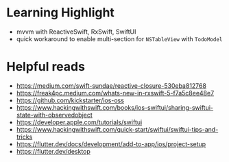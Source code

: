 

# Learning Highlight

- mvvm with ReactiveSwift, RxSwift, SwiftUI
- quick workaround to enable multi-section for `NSTableView` with `TodoModel`

# Helpful reads

- https://medium.com/swift-sundae/reactive-closure-530eba812768
- https://freak4pc.medium.com/whats-new-in-rxswift-5-f7a5c8ee48e7
- https://github.com/kickstarter/ios-oss
- https://www.hackingwithswift.com/books/ios-swiftui/sharing-swiftui-state-with-observedobject
- https://developer.apple.com/tutorials/swiftui
- https://www.hackingwithswift.com/quick-start/swiftui/swiftui-tips-and-tricks
- https://flutter.dev/docs/development/add-to-app/ios/project-setup
- https://flutter.dev/desktop

